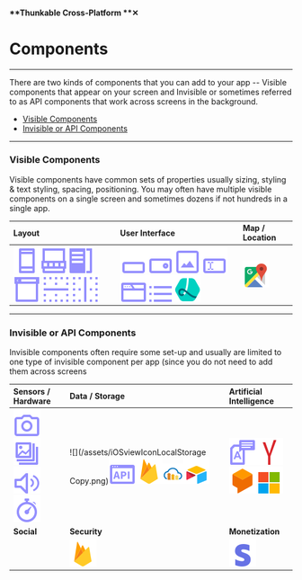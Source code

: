 #### **Thunkable Cross-Platform **✕

# Components

---

There are two kinds of components that you can add to your app -- Visible components that appear on your screen and Invisible or sometimes referred to as API components that work across screens in the background.

* [Visible Components](#visible-components)
* [Invisible or API Components](#invisible-or-api-components)

---

### Visible Components

Visible components have common sets of properties usually sizing, styling & text styling, spacing, positioning. You may often have multiple visible components on a single screen and sometimes dozens if not hundreds in a single app.

| Layout | User Interface | Map / Location |
| :--- | :--- | :--- |
| ![](/assets/iOSviewIconScreen.png)![](/assets/iOSviewIconTabNavigator.png)![](/assets/iOSviewIconDrawerNavigator.png)![](/assets/iOSviewIconStackNavigator.png) ![](/assets/iOSviewIconRow.png) ![](/assets/iOSviewIconCloumn.png) | ![](/assets/iOSviewIconButton.png)![](/assets/iOSviewIconLabel.png)![](/assets/iOSviewIconImage.png)![](/assets/iOSviewIconTextInput.png)![](/assets/iOSviewIconWebViewer.png)![](/assets/iOSviewIconListView.png)![](/assets/iOSviewIconLottie.png) | ![](/assets/iOSviewIconGoogleMap.png) |

---

### Invisible or API Components

Invisible components often require some set-up and usually are limited to one type of invisible component per app \(since you do not need to add them across screens

| Sensors / Hardware | Data / Storage | Artificial Intelligence |
| :--- | :--- | :--- |
| ![](/assets/iOSviewIconCamera.png)![](/assets/iOSviewIconCameraRoll.png)![](/assets/iOSviewIconSound.png)![](/assets/iOSviewIconTimer.png) | ![](/assets/iOSviewIconLocalStorage Copy.png)![](/assets/iOSviewIconWebAPI.png)![](/assets/iOSviewIconFirebaseDB.png)![](/assets/cloudinary-icon.png)![](/assets/iOSviewIconSpreadsheet.png) | ![](/assets/iOSviewIconTexttoSpeech.png)![](/assets/iOSviewIconYandex.png)![](/assets/iOSviewIconDialogflow.png)![](/assets/iOSviewIconImageRecognizer.png) |
| **Social** | **Security** | **Monetization** |
|  | ![](/assets/iOSviewIconFirebaseDB.png) | ![](/assets/iOSviewIconStripe.png) |

### 



